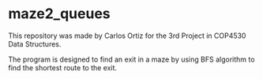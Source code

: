 # maze2_queues
This repository was made by Carlos Ortiz for the 3rd Project in COP4530 Data Structures.

The program is designed to find an exit in a maze by using BFS algorithm to find the shortest route to the exit.
